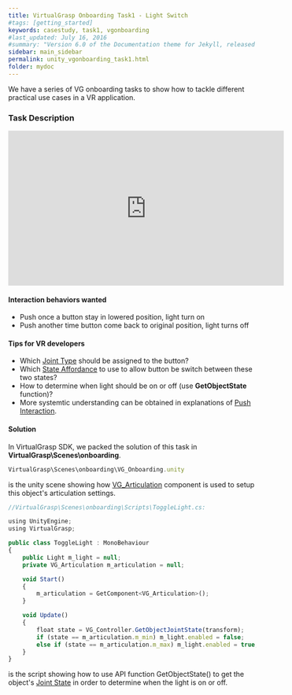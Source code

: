 ```yaml
---
title: VirtualGrasp Onboarding Task1 - Light Switch
#tags: [getting_started]
keywords: casestudy, task1, vgonboarding
#last_updated: July 16, 2016
#summary: "Version 6.0 of the Documentation theme for Jekyll, released July 4, 2016, implements relative links so you can view the files offline or on any server without configuring urls and baseurls. Additionally, you can store pages in subdirectories. Templates for alerts and images are available."
sidebar: main_sidebar
permalink: unity_vgonboarding_task1.html
folder: mydoc
---
```


We have a series of VG onboarding tasks to show how to tackle different practical use cases in a VR application.

### Task Description
<iframe width="560" height="315" src="https://www.youtube.com/embed/_4IFXcsT9ME" title="YouTube video player" frameborder="0" allow="accelerometer; autoplay; clipboard-write; encrypted-media; gyroscope; picture-in-picture" allowfullscreen></iframe>


#### Interaction behaviors wanted

* Push once a button stay in lowered position, light turn on
* Push another time button come back to original position, light turns off

#### Tips for VR developers

* Which <a href="#" data-toggle="tooltip" data-original-title="{{site.data.glossary.JointType}}">Joint Type</a> should be assigned to the button?
* Which <a href="#" data-toggle="tooltip" data-original-title="{{site.data.glossary.StateAffordance}}">State Affordance</a> to use to allow button be switch between these two states?
* How to determine when light should be on or off (use **GetObjectState** function)?
* More systemtic understanding can be obtained in explanations of [Push Interaction](push_interaction.html#push-without-physics).

#### Solution

In VirtualGrasp SDK, we packed the solution of this task in **VirtualGrasp\Scenes\onboarding**.

```js
VirtualGrasp\Scenes\onboarding\VG_Onboarding.unity
````
is the unity scene showing how [VG_Articulation](unity_component_vgarticulation.html) component is used to setup this object's articulation settings.

```js
//VirtualGrasp\Scenes\onboarding\Scripts\ToggleLight.cs:

using UnityEngine;
using VirtualGrasp;

public class ToggleLight : MonoBehaviour
{
    public Light m_light = null;
    private VG_Articulation m_articulation = null;

    void Start()
    {
        m_articulation = GetComponent<VG_Articulation>();
    }

    void Update()
    {
        float state = VG_Controller.GetObjectJointState(transform);
        if (state == m_articulation.m_min) m_light.enabled = false;
        else if (state == m_articulation.m_max) m_light.enabled = true;
    }
}

````
is the script showing how to use API function GetObjectState() to get the object's
<a href="#" data-toggle="tooltip" data-original-title="{{site.data.glossary.JointState}}">Joint State</a>
 in order to determine when the light is on or off. 


